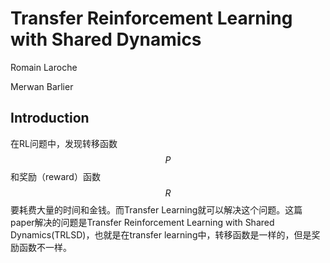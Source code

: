 # Transfer Reinforcement Learning with Shared Dynamics

Romain Laroche

Merwan Barlier

## Introduction

在RL问题中，发现转移函数$$P$$和奖励（reward）函数$$R$$要耗费大量的时间和金钱。而Transfer Learning就可以解决这个问题。这篇paper解决的问题是Transfer Reinforcement Learning with Shared Dynamics(TRLSD)，也就是在transfer learning中，转移函数是一样的，但是奖励函数不一样。


